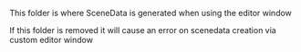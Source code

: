 This folder is where SceneData is generated when using the editor window

If this folder is removed it will cause an error on scenedata creation via custom editor window